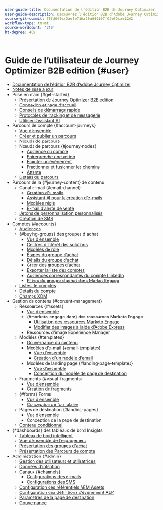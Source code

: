 ```yaml
---
user-guide-title: Documentation de l’édition B2B de Journey Optimizer
user-guide-description: Découvrez l’édition B2B d’Adobe Journey Optimizer et comment l’utiliser pour orchestrer les parcours des comptes et des groupes d’achat grâce à une IA générative intégrée et une automatisation de pointe.
source-git-commit: 797d049cc5aefe710a39a980107f63e75cae12d2
workflow-type: tm+mt
source-wordcount: '240'
ht-degree: 40%

---
```



# Guide de l’utilisateur de Journey Optimizer B2B edition {#user}

+ [Documentation de l’édition B2B d’Adobe Journey Optimizer](guide-overview.md)
+ [Notes de mise à jour](./release-notes/release-notes.md)
+ Prise en main {#get-started}
   + [Présentation de Journey Optimizer B2B edition](about-journey-optimizer-b2b-edition.md)
   + [Connexion et page d’accueil](home-page.md)
   + [Conseils de démarrage rapide](./start/get-started.md)
   + [Protocoles de tracking et de messagerie](./start/email-protocols.md)
   + [Utiliser l’assistant AI](./start/ai-assistant.md)
+ Parcours de compte {#account-journeys}
   + [Vue d’ensemble](./journeys/journey-overview.md)
   + [Créer et publier un parcours](./journeys/create-publish-journey.md)
   + [Nœuds de parcours](./journeys/journey-nodes.md)
   + Nœuds de parcours {#journey-nodes}
      + [Audience du compte](./journeys/account-audience-nodes.md)
      + [Entreprendre une action](./journeys/action-nodes.md)
      + [Écouter un événement](./journeys/listen-for-event-nodes.md)
      + [Fractionner et fusionner les chemins](./journeys/split-merge-paths-nodes.md)
      + [Attente](./journeys/wait-nodes.md)
   + [Détails du parcours](./journeys/journey-details.md)
+ Parcours de la {#journey-content} de contenu
   + Canal e-mail {#email-channel}
      + [Création d’e-mails](./content/email-authoring.md)
      + [Assistant AI pour la création d’e-mails](./content/ai-assistant-emails.md)
      + [Modèles régis](./content/email-authoring-governance.md)
      + [E-mail d’alerte de vente](./content/sales-alert-email.md)
   + [Jetons de personnalisation personnalisés](./content/personalization-my-tokens.md)
   + [Création de SMS](./content/sms-authoring.md)
+ Comptes {#accounts}
   + [Audiences](./audiences/account-audience-overview.md)
   + {#buying-groups} des groupes d&#39;achat
      + [Vue d’ensemble](./buying-groups/buying-groups-overview.md)
      + [Centres d’intérêt des solutions](./buying-groups/solution-interests.md)
      + [Modèles de rôle](./buying-groups/buying-groups-role-templates.md)
      + [Étapes du groupe d’achat](./buying-groups/buying-group-stages.md)
      + [Détails du groupe d&#39;achat](./buying-groups/buying-group-details.md)
      + [Créer des groupes d’achat](./buying-groups/buying-groups-create.md)
      + [Exporter la liste des comptes](./audiences/account-list-export.md)
      + [Audiences correspondantes du compte LinkedIn](./data/linkedin-account-matched-audiences.md)
      + [Filtres de groupe d&#39;achat dans Market Engage](./buying-groups/marketo-engage-smart-list-buying-group-filters.md)
   + [Listes de comptes](./accounts/account-lists.md)
   + [Détails du compte](./accounts/account-details.md)
   + [Champs XDM](./data/field-mapping.md)
+ Gestion de contenu {#content-management}
   + Ressources {#assets}
      + [Vue d’ensemble](./content/assets-overview.md)
      + {#marketo-engage-dam} des ressources Marketo Engage
         + [Utilisation des ressources Marketo Engage](./content/marketo-engage-design-studio.md)
         + [Modifier des images à l’aide d’Adobe Express](./content/image-edit-adobe-express.md)
      + [Ressources d’image Experience Manager](./content/aem-assets.md)
   + Modèles {#templates}
      + [Gouvernance du contenu](./content/template-content-governance.md)
      + Modèles d’e-mail {#email-templates}
         + [Vue d’ensemble](./content/email-templates.md)
         + [Création d&#39;un modèle d&#39;email](./content/email-template-authoring.md)
      + Modèles de landing page {#landing-page-templates}
         + [Vue d’ensemble](./content/landing-page-templates.md)
         + [Conception du modèle de page de destination](./content/landing-page-template-design.md)
   + Fragments {#visual-fragments}
      + [Vue d’ensemble](./content/fragments.md)
      + [Création de fragments](./content/fragment-authoring.md)
   + {#forms} Forms
      + [Vue d’ensemble](./content/forms.md)
      + [Conception de formulaire](./content/form-design.md)
   +  Pages de destination {#landing-pages}
      + [Vue d’ensemble](./content/landing-pages.md)
      + [Conception de la page de destination](./content/landing-page-design.md)
   + [Contenu conditionnel](./content/conditional-content.md)
+ {#dashboards} des tableaux de bord Insights
   + [Tableau de bord intelligent](./dashboards/intelligent-dashboard.md)
   + [Vue d’ensemble de l’engagement](./dashboards/engagement-dashboard.md)
   + [Présentation des groupes d&#39;achat](./dashboards/buying-groups-dashboard.md)
   + [Présentation des Parcours de compte](./dashboards/journeys-dashboard.md)
+ Administration {#admin}
   + [Gestion des utilisateurs et utilisatrices](./admin/user-management.md)
   + [Données d’intention](./admin/intent-data.md)
   + Canaux {#channels}
      + [Configurations des e-mails](./admin/configure-channels-emails.md)
      + [Configurations des SMS](./admin/configure-channels-sms.md)
   + [Configuration des référentiels AEM Assets](./admin/configure-aem-repositories.md)
   + [Configuration des définitions d’événement AEP](./admin/configure-aep-events.md)
   + [Paramètres de la page de destination](./admin/landing-page-settings.md)
   + [Gouvernance](./admin/governance.md)
